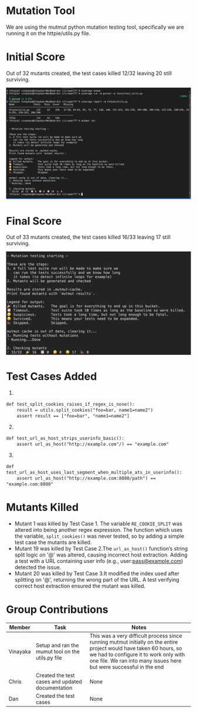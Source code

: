 # Mutation Tool

We are using the mutmut python mutation testing tool, specifically we are running it on the httpie/utils.py file.

# Initial Score

Out of 32 mutants created, the test cases killed 12/32 leaving 20 still surviving.

![](Initial_Mutation_score.png)

# Final Score

Out of 33 mutants created, the test cases killed 16/33 leaving 17 still surviving.

![](Final_Mutation_score.png)

# Test Cases Added

1.

```
def test_split_cookies_raises_if_regex_is_none():
    result = utils.split_cookies("foo=bar, name1=name2")
    assert result == ["foo=bar", "name1=name2"]
```

2.

```
def test_url_as_host_strips_userinfo_basic():
    assert url_as_host("http://example.com"/) == "example.com"
```

3.

```
def test_url_as_host_uses_last_segment_when_multiple_ats_in_userinfo():
    assert url_as_host("http://example.com:8080/path") == "example.com:8080"
```

# Mutants Killed

-   Mutant 1 was killed by Test Case 1. The variable `RE_COOKIE_SPLIT` was altered into being another regex expression. The function which uses the variable, `split_cookies()` was never tested, so by adding a simple test case the mutants are killed.
-   Mutant 19 was killed by Test Case 2.The `url_as_host()` function’s string split logic on '@' was altered, causing incorrect host extraction. Adding a test with a URL containing user info (e.g., user:pass@example.com) detected the issue.
-   Mutant 20 was killed by Test Case 3.It modified the index used after splitting on '@', returning the wrong part of the URL. A test verifying correct host extraction ensured the mutant was killed.

# Group Contributions

| Member   | Task                                              | Notes                                                                                                                                                                                                                               |
| -------- | ------------------------------------------------- | ----------------------------------------------------------------------------------------------------------------------------------------------------------------------------------------------------------------------------------- |
| Vinayaka | Setup and ran the mumut tool on the utils.py file | This was a very difficult process since running mutmut initially on the entire project would have taken 60 hours, so we had to configure it to work only with one file. We ran into many issues here but were successful in the end |
| Chris    | Created the test cases and updated documentation  | None                                                                                                                                                                                                                                |
| Dan      | Created the test cases                            | None                                                                                                                                                                                                                                |
